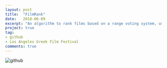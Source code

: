 ```yaml
---
layout: post
title:  "FilmRank"
date:   2018-06-09
excerpt: "An algorithm to rank films based on a range voting system, using resampling and graph theory."
project: true
tag:
- github
- Los Angeles Greek Film Festival
comments: true
---
```


![github](https://nickwisniewski.com/FilmRank)
